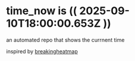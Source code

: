 # time_now is (( 2025-09-10T18:00:00.653Z ))

an automated repo that shows the currnent time

inspired by [breakingheatmap](https://github.com/breakingheatmap/breakingheatmap)